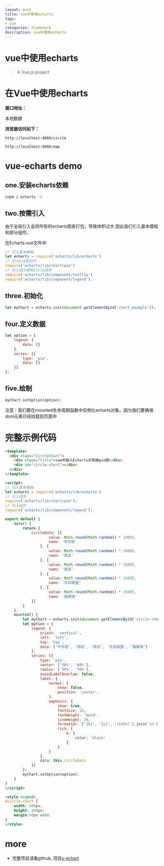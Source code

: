 ```yaml
---
layout: post
title: vue中使用echarts
tags:
- vue
categories: Framework
description: vue中使用echarts
---
```



# vue中使用echarts

> A Vue.js project

# 在Vue中使用echarts

**接口地址：**

本地数据

**浏览器访问如下：**

`http://localhost:8080/circle`

`http://localhost:8080/map`

# vue-echarts demo

## one.安装echarts依赖

```bash
cnpm i echarts -S
```

## two.按需引入

由于全局引入会将所有的echarts图表打包，导致体积过大
因此我们引入基本模板和部分组件。

在Echarts.vue文件中:

```js
// 引入基本模板
let echarts = require('echarts/lib/echarts')
// 引入pie图组件
require('echarts/lib/chart/pie')
// 引入提示框和title组件
require('echarts/lib/component/tooltip')
require('echarts/lib/component/legend');
```

## three.初始化

```js
let myChart = echarts.init(document.getElementById('chart_example'));
```

## four.定义数据

```js
let option = {
    legend: {
		data: []
	},
	series: [{
		type: 'pie',
		data: []
	}]
};
```

## five.绘制

```js
myChart.setOption(option);
```

注意：我们要在mounted生命周期函数中实例化echarts对象。因为我们要确保dom元素已经挂载到页面中

# 完整示例代码

```html
<template>
  <div class="CircleChart">
  	<div class="title">vue中插入Echarts示例画pie图</div>
	<div id="circle-chart"></div>
  </div>
</template>

<script>
// 引入基本模板
let echarts = require('echarts/lib/echarts')
// 引入组件
require('echarts/lib/chart/pie');
// 引入组件
require('echarts/lib/component/legend');

export default {
	data() {
		return {
            circleData: [{
					value: Math.round(Math.random() * 1000),
					name: '中东欧'
				}, {
					value: Math.round(Math.random() * 1000),
					name: '西亚'
				}, {
					value: Math.round(Math.random() * 1000),
					name: '南亚'
				}, {
					value: Math.round(Math.random() * 1000),
					name: '东亚联盟'
				}, {
					value: Math.round(Math.random() * 1000),
					name: '独联体'
			}]
		}
	},
	mounted() {
		let myChart = echarts.init(document.getElementById('circle-chart'));
		let option = {
            legend: {
				orient: 'vertical',
				left: 'left',
				top: 'top',
				data: ['中东欧', '西亚', '南亚', '东亚联盟', '独联体']
			},
			series: [{
				type: 'pie',
				center: ['50%', '60%'],
				radius: ['50%', '70%'],
				avoidLabelOverlap: false,
				label: {
					normal: {
						show: false,
						position: 'center',
					},
					emphasis: {
						show: true,
						fontSize: 18,
						fontWeight: 'bold',
						lineHeight: 20,
						formatter: ['{b}', '{c}', '({d}%)'].join('\n'),
						rich: {
							b: {
								color: 'black'
							}
						}
					}
				},
				data: this.circleData
			}]
		};
		myChart.setOption(option);
	}
}
</script>

<style scoped>
#circle-chart {
	width: 600px;
	height: 300px;
	margin:40px auto;
}
</style>
```

# more

- 完整项目请看github, 项目[v-echart](git@github.com:pyy-vueComponent/v-echart.git)